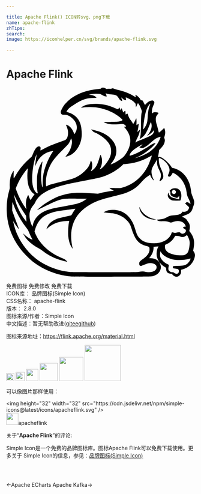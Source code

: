 ```yaml
---

title: Apache Flink() ICON转svg、png下载
name: apache-flink
zhTips: 
search: 
image: https://iconhelper.cn/svg/brands/apache-flink.svg

---
```


# Apache Flink  <small style="font-size: 60%;font-weight: 100"></small>

<div id="svg" class="svg-wrap">
<svg role="img" viewBox="0 0 24 24" xmlns="http://www.w3.org/2000/svg"><title>Apache Flink icon</title><path d="M8.302 23.976c-.58-.044-1.34-.187-1.979-.372a9.06 9.06 0 0 1-2.944-1.511c-.368-.285-1.153-1.07-1.473-1.473C.716 19.121.11 17.49.05 15.622a8.333 8.333 0 0 1 .328-2.602c.068-.229.071-.255.057-.53a4.173 4.173 0 0 1 .1-1.116c.061-.244.23-.61.34-.742l.068-.08-.01.434c-.012.622-.011.623.187.275A8.388 8.388 0 0 1 2.84 9.11c.194-.176.369-.338.388-.359.019-.021.09-.178.159-.349.207-.514.392-.796.593-.898.175-.09.334-.044.371.104a.856.856 0 0 1-.007.217.727.727 0 0 0-.013.16c.005 0 .157-.079.339-.175.65-.347 1.115-.546 2.094-.892.323-.115.628-.225.676-.246.276-.116.425-.506.398-1.039a1.446 1.446 0 0 0-.102-.505 4.148 4.148 0 0 0-.122-.317c-.05-.098-.043-.115.038-.092.233.067.512.292.687.555.102.154.273.522.274.592 0 .056.036.03.113-.084.307-.454.309-.97.004-1.488-.111-.19-.429-.503-.645-.637-.277-.17-.444-.22-.74-.217-.229.002-.25-.002-.317-.057-.083-.07-.13-.219-.109-.343.025-.142.266-.6.431-.82.195-.26.636-.684.917-.884.912-.648 2.056-1.04 3.386-1.16.32-.03.332-.032.398-.103.062-.066.082-.073.22-.073.133 0 .17.012.319.097.157.091.173.096.239.066.05-.022.132-.027.28-.017.169.01.22.007.264-.024.077-.054.171-.047.31.024.067.033.264.093.438.13.819.182 1.477.436 2.103.815.111.067.206.122.211.122.009 0-.003-.088-.032-.246L16.39.9l.152.09c.2.12.38.307.479.496.069.133.085.15.121.127.029-.017.064-.019.11-.003.054.019.093.075.2.293.074.149.142.277.15.286.01.01.084-.058.167-.148.176-.192.337-.3.55-.373.2-.067.32-.053.41.048.09.1.09.23-.004.427-.18.38-.26.728-.23.994l.017.137.108-.076c.1-.07.122-.076.305-.076.192 0 .4.058.4.112 0 .012-.051.083-.113.159-.184.226-.23.353-.227.626.003.251.014.308.177.868.059.205.128.473.152.595a.87.87 0 0 0 .06.222c.04 0 .313-.226.478-.394.099-.1.187-.182.195-.182.033 0 .091.19.117.376.03.22.007.432-.073.692-.048.156-.049.17-.012.247.061.128.07.266.028.444-.07.302-.199.51-.533.858l-.172.18-.028.24c-.016.133-.05.332-.076.442a.9.9 0 0 0-.035.214c.007.007.029-.002.049-.019.053-.044.216-.019.378.058.333.158.972.741 1.222 1.116l.135.201.215.054c.884.224 1.572.866 1.952 1.823.12.3.204.683.264 1.186.019.154.06.29.18.589.085.213.168.447.183.519.042.193.018.442-.06.626-.037.086-.087.23-.113.32-.091.323-.239.533-.487.693-.08.051-.204.11-.277.13-.137.037-.599.25-.6.277-.001.008.032.022.073.03.22.044.509.252.582.42.015.035.073.123.129.197.213.28.265.537.188.943l-.04.213.062.076c.22.271.409.622.478.892.098.379.096.747-.005 1.303l-.044.235.08.116c.154.223.184.436.106.737-.194.752-.766 1.31-1.563 1.522l-.156.041v.208c0 .16-.012.234-.05.317a.66.66 0 0 1-.32.319c-.224.099-.558-.007-.722-.23-.082-.11-.089-.113-.208-.113a.817.817 0 0 1-.226-.037c-.248-.087-.362-.257-.368-.547l-.004-.168-.156-.094a2.384 2.384 0 0 1-.563-.457l-.15-.165.078.155c.336.667-.045 1.39-.846 1.604-.164.045-.289.053-.992.07-1.085.026-9.019.022-9.366-.005zm13.506-.401c.101-.088.143-.312.08-.433-.058-.115-.14-.15-.384-.17-.277-.02-.354-.06-.354-.178 0-.153.025-.16.64-.168.597-.008.777-.037 1.038-.17.23-.116.522-.478.549-.682l.013-.095-.165.047c-.625.175-1.467.207-2.083.079-.665-.14-1.28-.52-1.497-.926l-.054-.101-.03.07a1.26 1.26 0 0 0-.03.334c-.002.247.003.275.073.42.145.305.46.601.842.793.2.101.205.105.192.178l-.042.242c-.037.212-.016.326.081.437a.516.516 0 0 0 .404.175c.094 0 .152.014.192.045.206.16.421.202.535.103zm-5.004-.184c.464-.067.614-.069.863-.014.51.113 1.036.023 1.267-.218.152-.158.198-.41.104-.565-.116-.19-.42-.32-.756-.32-.234 0-.355.034-.764.208a3.774 3.774 0 0 1-.377.144c-.174.035-.265-.062-.265-.279 0-.232.065-.308.56-.66.427-.3.681-.647.744-1.01.028-.169-.003-.402-.061-.458a1.582 1.582 0 0 0-.295-.107c-.83-.244-1.212-.561-1.573-1.308a5.485 5.485 0 0 1-.35-.909 4.378 4.378 0 0 0-.152-.435c-.27-.595-.927-1.133-1.683-1.377-.32-.104-.523-.14-1.033-.184a14.72 14.72 0 0 1-.564-.057l-.12-.018.168-.086c.206-.104.356-.153.576-.185.314-.047.528-.055.757-.03.922.104 1.617.578 2.108 1.438.182.32.313.647.44 1.102.147.526.28.792.534 1.06.41.435.959.63 1.769.63.178 0 .4-.012.492-.025.378-.053.77-.188 1.06-.363.318-.191.614-.542.71-.84.029-.09.064-.165.078-.165.014 0 .104.018.2.04.164.039.188.039.386 0 .318-.06.403-.054.484.032.122.13.275.154.45.07a.555.555 0 0 0 .178-.15c.058-.08.07-.118.064-.207-.007-.107-.01-.11-.193-.23a1.342 1.342 0 0 1-.186-.132c0-.007.045-.043.101-.08.077-.05.125-.064.192-.058.103.009.104-.004.005-.197a.832.832 0 0 0-.402-.396c-.337-.164-.719-.164-1.145 0-.256.1-.295.101-.47.024-.231-.102-.466-.138-.785-.12-.392.024-.651-.017-.75-.118l-.073-.073.315-.029c.49-.045.632-.088 1.066-.327.268-.148.428-.188.83-.211.58-.033.855-.132 1.01-.363.055-.082.083-.106.108-.09a.636.636 0 0 0 .778-.486c.016-.084.012-.089-.238-.31a2.533 2.533 0 0 1-.255-.241c0-.01.039-.05.085-.092.143-.125.245-.104.534.108.05.037.054.037.054-.005 0-.095-.059-.25-.228-.61-.199-.42-.215-.47-.253-.804-.12-1.03-.675-1.892-1.542-2.395a2.065 2.065 0 0 0-.212-.115c-.009 0-.05.071-.093.158a1.23 1.23 0 0 1-.168.252c-.075.078-.107.095-.182.095-.106 0-.18-.055-.18-.133 0-.03.032-.123.072-.207.12-.259.155-.44.12-.645-.08-.478-.53-1.016-1.092-1.31-.22-.114-.245-.11-.259.031-.015.162.02.49.077.71.026.102.117.346.202.541.218.5.284.72.285.94a.732.732 0 0 1-.039.271.83.83 0 0 1-.282.32c-.083.043-.175.045-.157.004.127-.29.169-.431.179-.609.014-.25-.02-.365-.234-.804-.214-.439-.274-.68-.261-1.042l.01-.254-.058.115a6.699 6.699 0 0 1-.249.409c-.305.472-.403.726-.403 1.044 0 .294.114.704.278 1 .032.058.054.11.048.117a.57.57 0 0 1-.145-.116c-.134-.126-.325-.452-.325-.554 0-.068-.044-.055-.24.07-.365.235-.628.473-.975.885-.506.602-1.196 1.05-2.04 1.328-.198.065-.845.238-1.437.386-1.62.402-2.188.602-2.937 1.034-1.484.854-2.26 2-2.413 3.565-.054.56.023 1.409.184 2.017.025.091-.13-.112-.227-.3-.174-.333-.285-.744-.34-1.26-.05-.461.005-1.38.112-1.872l.015-.07-.357.015c-.886.037-1.618.288-2.217.76a2.451 2.451 0 0 0-.255.225l-.06.072.015-.07c.028-.127.17-.404.285-.555.24-.317.723-.62 1.227-.771.132-.04.537-.139.9-.22.364-.08.678-.152.7-.158.02-.006.09-.108.154-.226.064-.118.18-.303.257-.41.077-.109.136-.201.131-.206a3.854 3.854 0 0 0-.391.05c-.21.033-.674.098-1.03.145-.719.095-1.124.17-1.5.278-1.16.335-1.83.983-2.179 2.11l-.09.292.047.137c.075.223.33.72.5.972.663.99 1.704 1.793 2.981 2.299.29.114.324.135.474.283.089.087.158.162.154.166-.018.019-.754-.174-1.072-.28a6.756 6.756 0 0 1-2.114-1.146 2.898 2.898 0 0 0-.443-.284 5.35 5.35 0 0 1-1.402-1.033 2.975 2.975 0 0 1-.487-.672l-.103-.192.147.135c.32.294.783.595 1.012.659.052.014.05.005-.044-.161a5.613 5.613 0 0 1-.364-.787 1.602 1.602 0 0 0-.282-.492c-.747-.971-1.293-1.946-1.674-2.99l-.117-.323-.02.106a5.454 5.454 0 0 0-.025.539l-.004.432.14.385c.145.396.665 1.798.71 1.915.014.036.02.066.015.066-.005 0-.091-.104-.19-.23-.229-.288-.484-.67-.53-.793l-.037-.094.014.084c.074.448.273 1.12.466 1.573.586 1.376 1.55 2.583 2.722 3.407 1.142.803 2.692 1.367 4.063 1.478.132.01 2.083.021 4.335.023 3.518.002 4.13-.002 4.347-.034zm1.685-6.667a2.756 2.756 0 0 1-.76-.276c-.461-.27-.788-.742-.82-1.184-.01-.155-.01-.156.023-.073.208.529.61.955 1.163 1.233.254.128.394.18.69.257l.264.068-.216-.002c-.119-.001-.274-.011-.344-.023zm2.631-2.4c-.241-.058-.51-.273-.584-.47a.743.743 0 0 1 .02-.479l.038-.07.017.096c.044.24.214.446.457.554.072.032.256.08.41.107.229.04.376.083.465.136.007.004.014-.104.017-.239.005-.237.004-.244-.035-.186-.083.122-.2.216-.271.216-.095 0-.513-.152-.628-.228-.143-.094-.188-.186-.188-.383 0-.14-.009-.176-.054-.224l-.054-.058.114-.104c.19-.172.305-.216.57-.216.257 0 .367.04.547.193.256.22.342.757.193 1.204l-.055.164-.444.004a4.386 4.386 0 0 1-.535-.017zm.29-.85c.085-.043.135-.137.132-.248-.002-.069-.022-.105-.089-.167-.14-.129-.328-.092-.41.08-.108.228.139.454.368.336zm-2.035 8.588a2.086 2.086 0 0 1-.256-.599c-.08-.356-.008-.927.152-1.203l.06-.106-.2.015a5.06 5.06 0 0 1-.316.016H18.7v.177c0 .354-.164.786-.422 1.108l-.134.168.245.017c.134.009.316.038.405.065.18.055.404.192.529.323.1.105.118.112.051.019zm3.292-.84a.807.807 0 0 0 .417-.375c.086-.175.179-.638.196-.976.011-.215.005-.32-.027-.468-.04-.187-.184-.519-.273-.631l-.045-.057-.118.084c-.26.186-.467.215-.73.1-.128-.055-.2-.07-.398-.078l-.243-.01-.08.14a2.15 2.15 0 0 1-1.013.922l-.184.084-.017.128c-.068.525.283.887 1.052 1.084.402.103.536.118.955.111.318-.005.392-.013.508-.059zm-19.311-3.72c.22-1.066 1.028-1.779 2.4-2.12.343-.085.907-.196 1.933-.382 1.346-.243 1.761-.372 2.257-.703l.3-.2-1.266-.007c-1.552-.009-1.755.01-2.36.21-.383.128-.759.296-1.798.808-.494.244-.903.439-.908.434-.009-.01.374-.345.57-.498.642-.506 1.693-1.09 2.365-1.315 1.148-.384 2.03-.458 3.891-.325l.89.063.347-.086c.34-.085.688-.151 1.344-.257a4.31 4.31 0 0 0 .334-.061c.005-.005-.011-.016-.036-.025a1.502 1.502 0 0 1-.364-.181.996.996 0 0 1-.15-.11c0-.005.31-.006.69-.002.69.008.692.008.934-.058 1.502-.406 2.734-1.512 3.392-3.045.137-.32.376-1.003.358-1.022-.007-.007-.087.033-.178.088-.23.142-.72.384-1.005.498a7.14 7.14 0 0 1-2.207.498l-.214.016-.17.16c-.6.565-1.503 1.102-2.328 1.386-.46.158-.746.223-2.226.504-.733.139-1.565.302-1.85.361-2.068.435-3.391.979-4.106 1.689-.243.24-.374.427-.516.73-.072.154-.15.274-.263.4a2.032 2.032 0 0 0-.422.802c-.093.372-.051.916.108 1.381.056.166.203.507.218.507a.79.79 0 0 0 .036-.138zm-.82-.868l-.025-.366-.26-.39a21.757 21.757 0 0 1-.468-.737c-.19-.319-.63-1.166-.753-1.452l-.051-.12.013.096c.026.182.15.674.237.943.193.6.513 1.261.86 1.783.157.235.453.628.464.617a3.887 3.887 0 0 0-.016-.374zm-.01-1.4c-.076-.396-.04-.932.086-1.249.053-.135.163-.356.176-.356.005 0 .044.095.086.21.076.212.18.415.211.414.01 0 .059-.071.11-.158.05-.086.16-.248.244-.36l.154-.203-.095-.06c-.306-.193-.585-.636-.705-1.117-.117-.475-.153-1.2-.088-1.794.018-.162.028-.3.022-.306-.017-.016-.35.399-.558.692a7.86 7.86 0 0 0-.865 1.589l-.106.264.104.294a9.417 9.417 0 0 0 1.255 2.35 1.269 1.269 0 0 0-.03-.21zm1.469-1.875c-.07-.29-.1-.672-.1-1.351 0-.653.005-.75.056-1.033.067-.368.191-.793.304-1.038.083-.178.323-.592.337-.578.004.004-.023.237-.06.517-.108.806-.13 1.103-.113 1.568.019.533.114 1.2.172 1.2.023 0 .03-.113.028-.498a5.641 5.641 0 0 1 .24-1.76c.2-.698.622-1.618 1.01-2.196a.872.872 0 0 0 .08-.135c0-.008-.063-.005-.139.006-.922.141-1.671.76-2.045 1.69l-.093.23.01-.163c.032-.469.125-1.128.19-1.345.008-.024-.015.01-.05.074-.277.512-.54 1.976-.539 3.004 0 .753.134 1.297.406 1.658.128.17.336.271.306.15zm1.274-.919c.212-.104.503-.187 1.772-.507.555-.14 1.138-.296 1.297-.349a4.045 4.045 0 0 0 1.568-.944c.462-.444.617-.68.763-1.162.067-.223.067-.224.11-.168.185.245.182.832-.005 1.2-.026.05-.038.093-.027.093.05 0 .315-.196.426-.315.291-.311.426-.595.66-1.39a3.77 3.77 0 0 1 .12-.368c.021-.024.108.176.16.373.028.104.04.24.04.44-.003.329-.063.58-.214.879l-.086.17.128-.069c.31-.166.875-.858 1.116-1.367a1.83 1.83 0 0 0 .21-.887c.002-.425-.087-.704-.344-1.075-.336-.485-1.093-1.05-1.755-1.311-.102-.04-.168-.091-.284-.22-.083-.092-.14-.167-.126-.167.03 0 .472.12.77.209.705.21 1.258.52 1.684.942.493.488.727 1.001.724 1.586-.003.518-.185.988-.586 1.519-.078.102-.14.19-.14.197 0 .02.384-.152.624-.278.303-.16.792-.49.98-.658.261-.237.61-.82.76-1.272.145-.441.169-.936.063-1.345-.093-.361-.33-.777-.625-1.099l-.127-.138h.122c.066 0 .127-.01.134-.022.03-.048-.04-.15-.148-.219-.186-.118-.263-.128-.606-.085-.385.049-.999.05-1.296.001-.257-.042-.543-.132-.681-.214l-.094-.056.873-.012c.665-.01.921-.022 1.075-.052.223-.043.38-.103.432-.167.03-.036.023-.051-.06-.138-.268-.277-.767-.62-1.27-.875a6.067 6.067 0 0 0-2.787-.659c-.387 0-.86.04-1.068.089l-.06.014.072-.077c.094-.1.408-.254.64-.312.41-.104.979-.14 1.533-.1.774.058 1.33.2 2.077.532.158.07.308.127.333.125.06-.005.134-.074.171-.162l.031-.072.075.161c.041.09.075.173.075.188 0 .059.044-.007.072-.11a.347.347 0 0 1 .052-.121c.024-.016.087.125.166.37l.056.173.124-.123c.147-.145.151-.14.172.174l.013.208.11-.069c.062-.038.118-.06.126-.052.008.01.038.093.068.185.087.27.205.494.342.652.07.081.166.219.212.306.046.087.094.155.105.152.038-.012.204-.307.284-.502a.733.733 0 0 1 .094-.187c.033 0 .052.267.04.567a2.001 2.001 0 0 0 0 .297.97.97 0 0 0 .125-.084.692.692 0 0 1 .133-.084c.051 0-.061.75-.145.967-.032.08.035.04.191-.116.087-.086.158-.143.158-.126 0 .061-.141.586-.192.716a3.69 3.69 0 0 1-.156.324 2.98 2.98 0 0 0-.237.547l-.017.067.117-.08c.128-.088.19-.115.893-.391.621-.244.971-.413 1.112-.539.15-.134.233-.297.233-.46v-.124l-.069.094c-.132.181-.446.44-.736.61l-.096.056.075-.082c.318-.35.536-.836.537-1.202 0-.132-.034-.324-.076-.427-.031-.075-.032-.073-.21.363-.205.504-.4.908-.531 1.102-.194.286-.483.544-.658.588-.06.015-.064.012-.042-.03.041-.076.097-.321.122-.536.014-.112.03-.669.038-1.237.013-1.012.03-1.281.093-1.551.031-.133.031-.136-.072-.408a5.899 5.899 0 0 0-.168-.402c-.067-.134-.215-.34-.244-.34-.01 0-.07.12-.137.267l-.12.267-.012-.225c-.01-.18-.022-.24-.064-.298a1.697 1.697 0 0 0-.437-.385 5.05 5.05 0 0 0-.721-.36c-.057-.017-.057-.016-.04.112.009.07.023.155.03.186.014.055.01.057-.077.04a.728.728 0 0 1-.407-.234c-.061-.066-.117-.115-.124-.108a.939.939 0 0 0 .06.224c.038.117.066.218.06.224-.016.016-.182-.048-.254-.1a1.152 1.152 0 0 1-.187-.247 1.473 1.473 0 0 0-.22-.287c-.156-.133-.228-.15-.97-.227a1.392 1.392 0 0 1-.449-.11c-.036-.015-.034 0 .016.114.032.072.066.17.074.216l.016.084-.104-.02c-.16-.03-.355-.108-.534-.216-.158-.096-.169-.098-.451-.116a3.625 3.625 0 0 0-.98.065l-.18.044.18.02c.24.025.45.092.577.185.103.074.189.16.19.191 0 .008-.19.02-.425.027-.676.018-1.102.125-1.701.425-.3.15-1.124.682-1.328.856-.12.103-.339.392-.34.447 0 .03.046.054.175.09.97.279 1.577.984 1.697 1.97.087.709.074 1.148-.045 1.62-.183.725-.656 1.424-1.186 1.753-.195.121-.6.277-.721.278h-.068l.124-.136c.29-.317.5-.72.642-1.233.079-.285.087-.586.02-.812-.048-.163-.063-.165-.11-.017a2.59 2.59 0 0 1-.255.536c-.05.077-.387.432-.766.81-.862.856-1.223 1.301-1.56 1.919a5.181 5.181 0 0 0-.54 1.635c-.05.396-.037 1.068.021 1.068.01 0 .094-.037.188-.084zm11.427-3.6c.621-.209 1.103-.434 1.51-.703.294-.194.681-.575.9-.884.214-.304.525-.963.477-1.012-.027-.026-.45.134-.592.224-.153.098-.245.172-.698.561-.446.383-.535.448-.763.557-.238.115-.38.126-.532.04a.33.33 0 0 1-.098-.068c0-.007.044-.04.096-.072.104-.065.304-.258.285-.277a2.006 2.006 0 0 0-.31.158c-.812.463-1.238.85-1.308 1.192-.02.098.005.1.263.016.628-.205 1.372-.596 2.308-1.213.272-.179.406-.252.528-.287a.664.664 0 0 1 .174-.036c.03.03-.27.375-.513.592-.608.542-1.16.908-1.798 1.189-.16.07-.279.128-.265.128.014 0 .165-.046.336-.104zm.89-3.788c.256-.385.336-.674.37-1.33.032-.619.098-.988.265-1.47.04-.114.067-.21.062-.216-.025-.025-.266.291-.35.46-.24.487-.428 1.344-.517 2.36-.02.222-.036.413-.036.425 0 .042.1-.07.206-.23z"/></svg>
</div>
<detail full-name='apache-flink'></detail>

<div class="detail-page">
<p>
<span><span class="badge-success badge">免费图标</span> <span class="badge-success badge">免费修改</span>  <span class="badge-success badge">免费下载</span> </span>
<br/>
<span>
ICON库：
<span class="badge-secondary badge">品牌图标(Simple Icon)</span> 
</span>
<br/>
<span>
CSS名称：
<span class="badge-secondary badge">apache-flink</span> 
</span>

<br/>
<span>
版本：
<span class="badge-secondary badge">2.8.0</span> 
</span>
<br/>
<span>图标来源/作者：<span class="badge-light badge">Simple Icon</span></span> 
<br/>
<span class="zh-detail">中文描述：暂无<span class="help-link"><span>帮助改进</span>(<a href="https://gitee.com/liuwave/icon-helper/edit/master/json/brands/apache-flink.json" target="_blank" rel="noopener noreferrer">gitee</a><a href="https://github.com/liuwave/icon-helper/edit/master/json/brands/apache-flink.json" target="_blank" rel="noopener noreferrer">github</a></span>)</span><br/>
</p>
</div><div class="description description alert alert-light"><p>图标来源地址：<a href="https://flink.apache.org/material.html" target="_blank" rel="noopener noreferrer">https://flink.apache.org/material.html</a></p></div>
<div class="alert alert-dark">
<img height="21" width="21" src="https://cdn.jsdelivr.net/npm/simple-icons@latest/icons/apacheflink.svg" />
<img height="24" width="24" src="https://cdn.jsdelivr.net/npm/simple-icons@latest/icons/apacheflink.svg" />
<img height="32" width="32" src="https://cdn.jsdelivr.net/npm/simple-icons@latest/icons/apacheflink.svg" />
<img height="48" width="48" src="https://cdn.jsdelivr.net/npm/simple-icons@latest/icons/apacheflink.svg" />
<img height="64" width="64" src="https://cdn.jsdelivr.net/npm/simple-icons@latest/icons/apacheflink.svg" />
<img height="96" width="96" src="https://cdn.jsdelivr.net/npm/simple-icons@latest/icons/apacheflink.svg" />

</div>
<div>
  <p>可以像图片那样使用：    
  </p>
  <div class="alert alert-primary" style="font-size: 14px">
    &lt;img height="32" width="32" src="https://cdn.jsdelivr.net/npm/simple-icons@latest/icons/apacheflink.svg" /&gt;
    <copy-btn content='<img height="32" width="32" src="https://cdn.jsdelivr.net/npm/simple-icons@latest/icons/apacheflink.svg" />'></copy-btn>
  </div>
  <div class="alert alert-secondary">
    <img height="32" width="32" src="https://cdn.jsdelivr.net/npm/simple-icons@latest/icons/apacheflink.svg" />apacheflink
    <copy-btn content="apacheflink" btn-title="复制图标名称"></copy-btn>
  </div>
</div>
<div class="icon-detail__container">
<p>关于“<b>Apache Flink</b>”的评论:</p>
</div>
<Vssue title="关于“Apache Flink”的评论" />
<div><p>Simple Icon是一个免费的品牌图标库。图标Apache Flink可以免费下载使用。更多关于  Simple Icon的信息，参见：<a target="_blank" href="https://iconhelper.cn/brands.html">品牌图标(Simple Icon)</a>
</p></div>


<div style="padding:2rem 0 " class="page-nav"><p class="inner"><span class="prev">←<router-link to="/icon/apache-echarts.html">Apache ECharts</router-link></span> <span class="next"><router-link to="/icon/apache-kafka.html">Apache Kafka</router-link>→</span></p></div>
